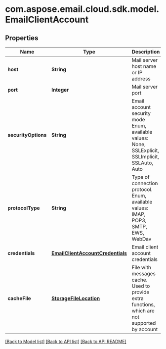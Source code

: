 
# com.aspose.email.cloud.sdk.model.EmailClientAccount

## Properties
Name | Type | Description | Notes
------------ | ------------- | ------------- | -------------
**host** | **String** | Mail server host name or IP address              | 
**port** | **Integer** | Mail server port              | 
**securityOptions** | **String** | Email account security mode Enum, available values: None, SSLExplicit, SSLImplicit, SSLAuto, Auto | 
**protocolType** | **String** | Type of connection protocol. Enum, available values: IMAP, POP3, SMTP, EWS, WebDav | 
**credentials** | [**EmailClientAccountCredentials**](EmailClientAccountCredentials.md) | Email client account credentials              | 
**cacheFile** | [**StorageFileLocation**](StorageFileLocation.md) | File with messages cache. Used to provide extra functions, which are not supported by account              |  [optional]


    
    


    
    


    
    


    
    


    
    


    
    


[[Back to Model list]](README.md#documentation-for-models) [[Back to API list]](README.md#documentation-for-api-endpoints) [[Back to API README]](README.md)

